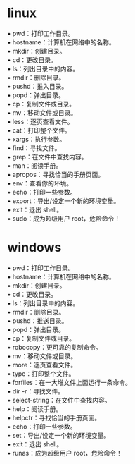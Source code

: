 # linux
• pwd：打印工作目录。  
• hostname：计算机在网络中的名称。  
• mkdir：创建目录。  
• cd：更改目录。  
• ls：列出目录中的内容。  
• rmdir：删除目录。  
• pushd：推入目录。  
• popd：弹出目录。  
• cp：复制文件或目录。  
• mv：移动文件或目录。  
• less：逐页查看文件。  
• cat：打印整个文件。  
• xargs：执行参数。  
• find：寻找文件。  
• grep：在文件中查找内容。  
• man：阅读手册。  
• apropos：寻找恰当的手册页面。  
• env：查看你的环境。  
• echo：打印一些参数。  
• export：导出/设定一个新的环境变量。  
• exit：退出 shell。   
• sudo：成为超级用户 root，危险命令！  

# windows
• pwd：打印工作目录。  
• hostname：计算机在网络中的名称。  
• mkdir：创建目录。  
• cd：更改目录。  
• ls：列出目录中的内容。  
• rmdir：删除目录。  
• pushd：推送目录。  
• popd：弹出目录。  
• cp：复制文件或目录。  
• robocopy：更可靠的复制命令。  
• mv：移动文件或目录。  
• more：逐页查看文件。  
• type：打印整个文件。  
• forfiles：在一大堆文件上面运行一条命令。  
• dir -r：寻找文件。  
• select-string：在文件中查找内容。  
• help：阅读手册。  
• helpctr：寻找恰当的手册页面。  
• echo：打印一些参数。  
• set：导出/设定一个新的环境变量。  
• exit：退出 shell。  
• runas：成为超级用户 root，危险命令！  
